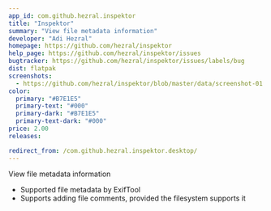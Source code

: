 ```yaml
---
app_id: com.github.hezral.inspektor
title: "Inspektor"
summary: "View file metadata information"
developer: "Adi Hezral"
homepage: https://github.com/hezral/inspektor
help_page: https://github.com/hezral/inspektor/issues
bugtracker: https://github.com/hezral/inspektor/issues/labels/bug
dist: flatpak
screenshots:
  - https://github.com/hezral/inspektor/blob/master/data/screenshot-01.png?raw=true
color:
  primary: "#B7E1E5"
  primary-text: "#000"
  primary-dark: "#B7E1E5"
  primary-text-dark: "#000"
price: 2.00
releases:

redirect_from: /com.github.hezral.inspektor.desktop/
---
```


<p>View file metadata information</p>
<ul>
<li>Supported file metadata by ExifTool</li>
<li>Supports adding file comments, provided the filesystem supports it</li>
</ul>